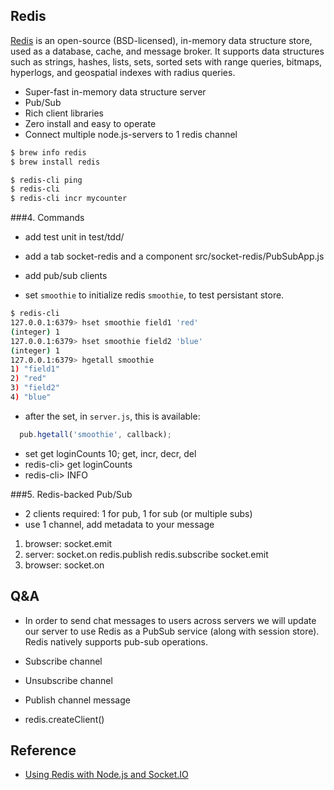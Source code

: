 ## Redis

[Redis](https://medium.com/@petehouston/install-and-config-redis-on-mac-os-x-via-homebrew-eb8df9a4f298) is an open-source (BSD-licensed), in-memory data structure store, used as a database, cache, and message broker. It supports data structures such as strings, hashes, lists, sets, sorted sets with range queries, bitmaps, hyperlogs, and geospatial indexes with radius queries.

- Super-fast in-memory data structure server
- Pub/Sub
- Rich client libraries
- Zero install and easy to operate
- Connect multiple node.js-servers to 1 redis channel

```bash
$ brew info redis
$ brew install redis
```

```bash
$ redis-cli ping
$ redis-cli
$ redis-cli incr mycounter
```

###4. Commands

- add test unit in test/tdd/
- add a tab socket-redis and a component src/socket-redis/PubSubApp.js
- add pub/sub clients

- set `smoothie` to initialize redis `smoothie`, to test persistant store.

```bash
$ redis-cli
127.0.0.1:6379> hset smoothie field1 'red'
(integer) 1
127.0.0.1:6379> hset smoothie field2 'blue'
(integer) 1
127.0.0.1:6379> hgetall smoothie
1) "field1"
2) "red"
3) "field2"
4) "blue"
```
- after the set, in `server.js`, this is available:
```javascript
  pub.hgetall('smoothie', callback);
```

- set get loginCounts 10; get, incr, decr, del
- redis-cli> get loginCounts
- redis-cli> INFO 


###5. Redis-backed Pub/Sub

- 2 clients required: 1 for pub, 1 for sub (or multiple subs)
- use 1 channel, add metadata to your message

1. browser: socket.emit
1. server: 
  socket.on
  redis.publish
  redis.subscribe
  socket.emit
1. browser: socket.on  


## Q&A

- In order to send chat messages to users across servers we will update our server to use Redis as a PubSub service (along with session store). 
Redis natively supports pub-sub operations. 

- Subscribe channel
- Unsubscribe channel
- Publish channel message

- redis.createClient()
 

## Reference

- [Using Redis with Node.js and Socket.IO](https://scalegrid.io/blog/using-redis-with-node-js-and-socket-io/)